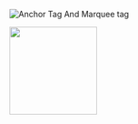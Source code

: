 ![Anchor Tag And Marquee tag](https://user-images.githubusercontent.com/101108751/195519192-8291106e-8521-44ed-bc01-a62261fbb0e0.png)

<img width="154" src="https://user-images.githubusercontent.com/101108751/195519192-8291106e-8521-44ed-bc01-a62261fbb0e0.png">

